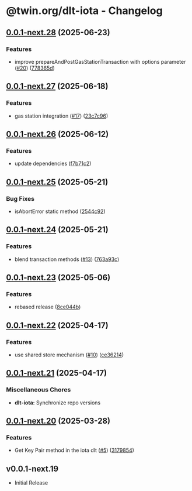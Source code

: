 # @twin.org/dlt-iota - Changelog

## [0.0.1-next.28](https://github.com/twinfoundation/dlt/compare/dlt-iota-v0.0.1-next.27...dlt-iota-v0.0.1-next.28) (2025-06-23)


### Features

* improve prepareAndPostGasStationTransaction with options parameter ([#20](https://github.com/twinfoundation/dlt/issues/20)) ([778365d](https://github.com/twinfoundation/dlt/commit/778365d535965fb67583db93d9611bfbb944b64d))

## [0.0.1-next.27](https://github.com/twinfoundation/dlt/compare/dlt-iota-v0.0.1-next.26...dlt-iota-v0.0.1-next.27) (2025-06-18)


### Features

* gas station integration ([#17](https://github.com/twinfoundation/dlt/issues/17)) ([23c7c96](https://github.com/twinfoundation/dlt/commit/23c7c96858dd6a91d01306983080e1eb8860115a))

## [0.0.1-next.26](https://github.com/twinfoundation/dlt/compare/dlt-iota-v0.0.1-next.25...dlt-iota-v0.0.1-next.26) (2025-06-12)


### Features

* update dependencies ([f7b71c2](https://github.com/twinfoundation/dlt/commit/f7b71c24274b71e2d37c26c4a7e5e6d9df1dc9b7))

## [0.0.1-next.25](https://github.com/twinfoundation/dlt/compare/dlt-iota-v0.0.1-next.24...dlt-iota-v0.0.1-next.25) (2025-05-21)


### Bug Fixes

* isAbortError static method ([2544c92](https://github.com/twinfoundation/dlt/commit/2544c926a5f0c4505e9f2c23d4380ced368f8470))

## [0.0.1-next.24](https://github.com/twinfoundation/dlt/compare/dlt-iota-v0.0.1-next.23...dlt-iota-v0.0.1-next.24) (2025-05-21)


### Features

* blend transaction methods ([#13](https://github.com/twinfoundation/dlt/issues/13)) ([763a93c](https://github.com/twinfoundation/dlt/commit/763a93cf30eaa3872ac56fa9cef512d58cdb0208))

## [0.0.1-next.23](https://github.com/twinfoundation/dlt/compare/dlt-iota-v0.0.1-next.22...dlt-iota-v0.0.1-next.23) (2025-05-06)


### Features

* rebased release ([8ce044b](https://github.com/twinfoundation/dlt/commit/8ce044b93a596415852b1f7b75c3e315fe2c6b6f))

## [0.0.1-next.22](https://github.com/twinfoundation/dlt/compare/dlt-iota-v0.0.1-next.21...dlt-iota-v0.0.1-next.22) (2025-04-17)


### Features

* use shared store mechanism ([#10](https://github.com/twinfoundation/dlt/issues/10)) ([ce36214](https://github.com/twinfoundation/dlt/commit/ce36214577f02cbb9642f831cb2c21335c31cc9a))

## [0.0.1-next.21](https://github.com/twinfoundation/dlt/compare/dlt-iota-v0.0.1-next.20...dlt-iota-v0.0.1-next.21) (2025-04-17)


### Miscellaneous Chores

* **dlt-iota:** Synchronize repo versions

## [0.0.1-next.20](https://github.com/twinfoundation/dlt/compare/dlt-iota-v0.0.1-next.19...dlt-iota-v0.0.1-next.20) (2025-03-28)


### Features

* Get Key Pair method in the iota dlt ([#5](https://github.com/twinfoundation/dlt/issues/5)) ([3179854](https://github.com/twinfoundation/dlt/commit/31798540b9b8be68079ba1696b29a11c84c40fa5))

## v0.0.1-next.19

- Initial Release
